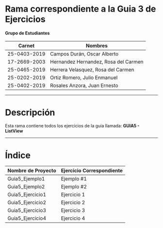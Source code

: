 # Rama correspondiente a la Guia 3 de Ejercicios 
#### Grupo de Estudiantes
| **Carnet** | **Nombres** |
|----------|----------|
| 25-0403-2019|	Campos Durán, Oscar Alberto|
| 17-2669-2003|	Hernandez Hernandez, Rosa del Carmen|
| 25-0465-2019| Herrera Velasquez, Rosa del Carmen|
| 25-0202-2019|	Ortiz Romero, Julio Enmanuel|
| 25-0402-2019|	Rosales Anzora, Juan Ernesto|

***
# Descripción

Esta rama contiene todos los ejercicios de la guia llamada: **GUIA5 - ListView**
***

# Índice

| **Nombre de Proyecto** | **Ejercicio Correspondiente** |
|----------|----------|
| Guia5_Ejemplo1| Ejemplo #1|
| Guia5_Ejemplo2|	Ejemplo #2|
| Guia5_Ejercicio1| Ejercicio 1|
| Guia5_Ejercicio2| Ejercicio 2|
| Guia5_Ejercicio3|	Ejercicio 3|
| Guia5_Ejercicio4|	Ejercicio 4|